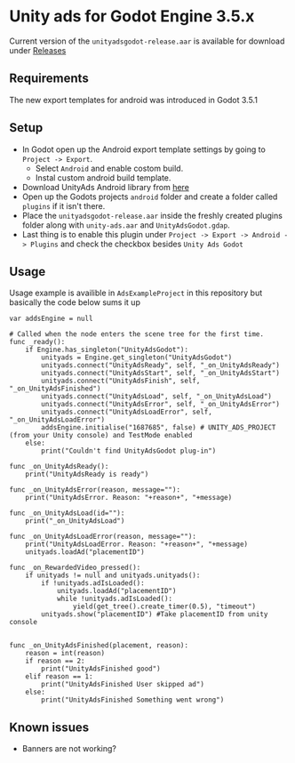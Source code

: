 # Unity ads for Godot Engine 3.5.x

Current version of the `unityadsgodot-release.aar` is available for download under [Releases](https://github.com/avnerh1/GodotUnityAdsInterface/releases)

## Requirements

The new export templates for android was introduced in Godot 3.5.1

## Setup

- In Godot open up the Android export template settings by going to `Project -> Export`. 
  - Select `Android` and enable costom build. 
  - Instal custom android build template. 
- Download UnityAds Android library from [here](https://github.com/Unity-Technologies/unity-ads-android/releases)
- Open up the Godots projects `android` folder and create a folder called `plugins` if it isn't there. 
- Place the `unityadsgodot-release.aar` inside the freshly created plugins folder along with `unity-ads.aar` and `UnityAdsGodot.gdap`. 
- Last thing is to enable this plugin under `Project -> Export -> Android -> Plugins` and check the checkbox besides `Unity Ads Godot`

## Usage

Usage example is availible in `AdsExampleProject` in this repository but basically the code below sums it up

```
var addsEngine = null

# Called when the node enters the scene tree for the first time.
func _ready():
	if Engine.has_singleton("UnityAdsGodot"):
		unityads = Engine.get_singleton("UnityAdsGodot")
		unityads.connect("UnityAdsReady", self, "_on_UnityAdsReady")
		unityads.connect("UnityAdsStart", self, "_on_UnityAdsStart")
		unityads.connect("UnityAdsFinish", self, "_on_UnityAdsFinished")
		unityads.connect("UnityAdsLoad", self, "_on_UnityAdsLoad")
		unityads.connect("UnityAdsError", self, "_on_UnityAdsError")
		unityads.connect("UnityAdsLoadError", self, "_on_UnityAdsLoadError")
		addsEngine.initialise("1687685", false) # UNITY_ADS_PROJECT (from your Unity console) and TestMode enabled
	else:
		print("Couldn't find UnityAdsGodot plug-in")

func _on_UnityAdsReady():
	print("UnityAdsReady is ready")
			
func _on_UnityAdsError(reason, message=""):
	print("UnityAdsError. Reason: "+reason+", "+message)

func _on_UnityAdsLoad(id=""):
	print("_on_UnityAdsLoad")
	
func _on_UnityAdsLoadError(reason, message=""):
	print("UnityAdsLoadError. Reason: "+reason+", "+message)
	unityads.loadAd("placementID")

func _on_RewardedVideo_pressed():
	if unityads != null and unityads.unityads():
		if !unityads.adIsLoaded():
			unityads.loadAd("placementID")
			while !unityads.adIsLoaded():
				yield(get_tree().create_timer(0.5), "timeout")		
		unityads.show("placementID") #Take placementID from unity console
		
		
func _on_UnityAdsFinished(placement, reason):
	reason = int(reason)
	if reason == 2:
		print("UnityAdsFinished good")
	elif reason == 1:
		print("UnityAdsFinished User skipped ad")
	else:
		print("UnityAdsFinished Something went wrong")		

```

## Known issues

- Banners are not working?
